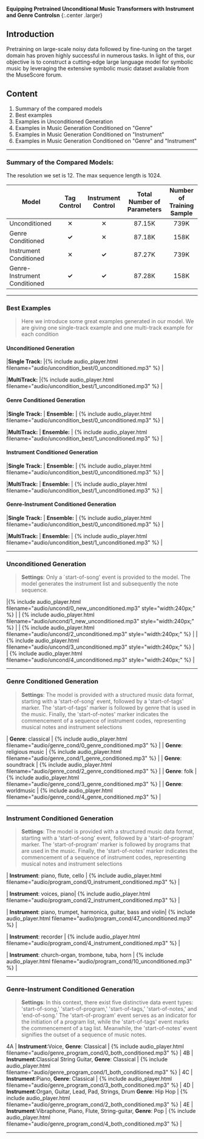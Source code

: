 __Equipping Pretrained Unconditional Music Transformers with Instrument and Genre Controlsn__
{:.center .larger}

## Introduction
Pretraining on large-scale noisy data followed by fine-tuning on the target domain has proven highly successful in numerous tasks. In light of this, our objective is to construct a cutting-edge large language model for symbolic music by leveraging the extensive symbolic music dataset available from the MuseScore forum.

## Content

1. Summary of the compared models
2. Best examples
3. Examples in Unconditioned Generation
4. Examples in Music Generation Conditioned on "Genre"
5. Examples in Music Generation Conditioned on "Instrument"
6. Examples in Music Generation Conditioned on "Genre" and "Instrument"


---
### Summary of the Compared Models:
The resolution we set is 12. The max sequence length is 1024. 
<div class="table-wrapper" markdown="block">

| Model | Tag Control | Instrument Control | Total Number of Parameters | Number of Training Sample |
|-|:-:|:-:|:-:|:-:|
| Unconditioned | ✕ | ✕ | 87.15K | 739K |
| Genre Conditioned | __✓__  | ✕ | 87.18K | 158K |
| Instrument Conditioned | ✕ | __✓__ | 87.27K | 739K |
| Genre-Instrument Conditioned | __✓__ | __✓__ | 87.28K  | 158K |
</div>



---
### Best Examples 

> Here we introduce some great examples generated in our model. We are giving one single-track example and one multi-track example for each condition
<div class="table-wrapper" markdown="block">

#### Unconditioned Generation
|__Single Track:__ |{% include audio_player.html filename="audio/uncondition_best/0_unconditioned.mp3" %} |

|__MultiTrack:__ |{% include audio_player.html filename="audio/uncondition_best/1_unconditioned.mp3" %} |

#### Genre Conditioned Generation
|__Single Track:__  | __Ensemble:__ | {% include audio_player.html filename="audio/uncondition_best/0_unconditioned.mp3" %} |

|__MultiTrack:__ | __Ensemble:__ | {% include audio_player.html filename="audio/uncondition_best/1_unconditioned.mp3" %} |

#### Instrument Conditioned Generation
|__Single Track:__ | __Ensemble:__ | {% include audio_player.html filename="audio/uncondition_best/0_unconditioned.mp3" %} |

|__MultiTrack:__ | __Ensemble:__ | {% include audio_player.html filename="audio/uncondition_best/1_unconditioned.mp3" %} |

#### Genre-Instrument Conditioned Generation
|__Single Track:__ | __Ensemble:__ | {% include audio_player.html filename="audio/uncondition_best/0_unconditioned.mp3" %} |

|__MultiTrack:__ | __Ensemble:__ | {% include audio_player.html filename="audio/uncondition_best/1_unconditioned.mp3" %} |

</div>

---
### Unconditioned Generation

> __Settings__: Only a `start-of-song' event is provided to the model. The model generates the instrument list and subsequently the note sequence.
<div class="table-wrapper" markdown="block">

|{% include audio_player.html filename="audio/uncond/0_new_unconditioned.mp3" style="width:240px;" %} | 
| {% include audio_player.html filename="audio/uncond/1_new_unconditioned.mp3" style="width:240px;" %} | 
| {% include audio_player.html filename="audio/uncond/2_unconditioned.mp3" style="width:240px;" %} | 
| {% include audio_player.html filename="audio/uncond/3_unconditioned.mp3" style="width:240px;" %} | 
| {% include audio_player.html filename="audio/uncond/4_unconditioned.mp3" style="width:240px;" %} |

</div>

---

### Genre Conditioned Generation

> __Settings__: The model is provided with a structured music data format, starting with a 'start-of-song' event, followed by a 'start-of-tags' marker. The 'start-of-tags' marker is followed by genre that is used in the music. Finally, the 'start-of-notes' marker indicates the commencement of a sequence of instrument codes, representing musical notes and instrument selections

<div class="table-wrapper" markdown="block">

| __Genre__: classical | {% include audio_player.html filename="audio/genre_cond/0_genre_conditioned.mp3" %} |
| __Genre__: religious music | {% include audio_player.html filename="audio/genre_cond/1_genre_conditioned.mp3" %} |
| __Genre__: soundtrack | {% include audio_player.html filename="audio/genre_cond/2_genre_conditioned.mp3" %} |
| __Genre__: folk | {% include audio_player.html filename="audio/genre_cond/3_genre_conditioned.mp3" %} |
| __Genre__: worldmusic | {% include audio_player.html filename="audio/genre_cond/4_genre_conditioned.mp3" %} |


---
</div>

### Instrument Conditioned Generation

> __Settings__: The model is provided with a structured music data format, starting with a 'start-of-song' event, followed by a 'start-of-program' marker. The 'start-of-program' marker is followed by programs that are used in the music. Finally, the 'start-of-notes' marker indicates the commencement of a sequence of instrument codes, representing musical notes and instrument selections

<div class="table-wrapper" markdown="block">

| __Instrument__: piano, flute, cello | {% include audio_player.html filename="audio/program_cond/0_instrument_conditioned.mp3" %} |

| __Instrument__: voices, piano| {% include audio_player.html filename="audio/program_cond/2_instrument_conditioned.mp3" %} |

| __Instrument__: piano, trumpet, harmonica, guitar, bass and violin| {% include audio_player.html filename="audio/program_cond/47_unconditioned.mp3" %} |

| __Instrument__: recorder | {% include audio_player.html filename="audio/program_cond/4_instrument_conditioned.mp3" %} |

| __Instrument__: church-organ, trombone, tuba, horn | {% include audio_player.html filename="audio/program_cond/10_unconditioned.mp3" %} |

</div>

---

### Genre-Instrument Conditioned Generation

> __Settings__: In this context, there exist five distinctive data event types: 'start-of-song,' 'start-of-program,' 'start-of-tags,' 'start-of-notes,' and 'end-of-song.' The 'start-of-program' event serves as an indicator for the initiation of a program list, while the 'start-of-tags' event marks the commencement of a tag list. Meanwhile, the 'start-of-notes' event signifies the outset of a sequence of music notes.


<div class="table-wrapper" markdown="block">

4A | __Instrument__:Voice, __Genre__: Classical | {% include audio_player.html filename="audio/genre_program_cond/0_both_conditioned.mp3" %} |
4B | __Instrument__:Classical String Guitar, __Genre__: Classical | {% include audio_player.html filename="audio/genre_program_cond/1_both_conditioned.mp3" %} |
4C | __Instrument__:Piano, __Genre__: Classical | {% include audio_player.html filename="audio/genre_program_cond/3_both_conditioned.mp3" %} |
4D | __Instrument__:Organ, Guitar, Lead, Pad, Strings, Drum __Genre__: Hip Hop | {% include audio_player.html filename="audio/genre_program_cond/2_both_conditioned.mp3" %} |
4E | __Instrument__:Vibraphone, Piano, Flute, String-guitar, __Genre__: Pop | {% include audio_player.html filename="audio/genre_program_cond/4_both_conditioned.mp3" %} |

</div>

---